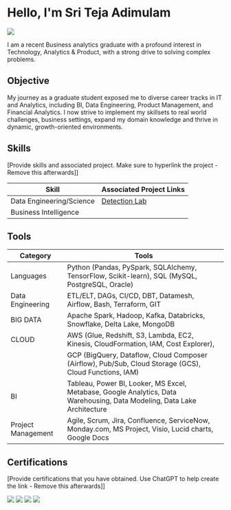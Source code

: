 # Hello, I'm Sri Teja Adimulam
<a href="https://www.linkedin.com/in/stejaadi/"><img src="https://img.shields.io/badge/-LinkedIn-0072b1?&style=for-the-badge&logo=linkedin&logoColor=white" /></a>

I am a recent Business analytics graduate with a profound interest in Technology, Analytics & Product, with a strong drive to solving complex problems.

## Objective
My journey as a graduate student exposed me to diverse career tracks in IT and Analytics, including BI, Data Engineering, Product Management, and Financial Analytics.
I now strive to implement my skillsets to real world challenges, business settings, expand my domain knowledge and thrive in dynamic, growth-oriented environments.

## Skills
[Provide skills and associated project. Make sure to hyperlink the project - Remove this afterwards]]

| Skill                                         | Associated Project Links        |
|-----------------------------------------------|----------------------------|
| Data Engineering/Science                      | <a href="https://google.com">Detection Lab</a>|
| Business Intelligence                         | 

## Tools
| Category           | Tools                                                                                                                |
|-------------------|------------------------------------------------------------------------------------------------------------------------|
| Languages          | Python (Pandas, PySpark, SQLAlchemy, TensorFlow, Scikit-learn), SQL (MySQL, PostgreSQL, Oracle)                      |
| Data Engineering   | ETL/ELT, DAGs, CI/CD, DBT, Datamesh, Airflow, Bash, Terraform, GIT                                                    |
| BIG DATA           | Apache Spark, Hadoop, Kafka, Databricks, Snowflake, Delta Lake, MongoDB                                               |
| CLOUD              | AWS (Glue, Redshift, S3, Lambda, EC2, Kinesis, CloudFormation, IAM, Cost Explorer),                                   |
|                    | GCP (BigQuery, Dataflow, Cloud Composer (Airflow), Pub/Sub, Cloud Storage (GCS), Cloud Functions, IAM)               |
| BI                 | Tableau, Power BI, Looker, MS Excel, Metabase, Google Analytics, Data Warehousing, Data Modeling, Data Lake Architecture |
| Project Management | Agile, Scrum, Jira, Confluence, ServiceNow, Monday.com, MS Project, Visio, Lucid charts, Google Docs                  |



## Certifications
[Provide certifications that you have obtained. Use ChatGPT to help create the link - Remove this afterwards]]
<div>
<img src="https://img.shields.io/badge/-Network%2B-007ACC?&style=for-the-badge&logo=CompTIA&logoColor=white" />
<img src="https://img.shields.io/badge/-A%2B-4D4D4D?&style=for-the-badge&logo=CompTIA&logoColor=white" />
<img src="https://img.shields.io/badge/-CDSA-006400?&style=for-the-badge&logoColor=white" />
<img src="https://img.shields.io/badge/-CCD-000080?&style=for-the-badge&logoColor=white" />
</div>


